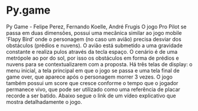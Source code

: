 # Py.game
Py Game - Felipe Perez, Fernando Koelle, André Frugis
O jogo Pro Pilot se passa em duas dimensões, possui uma mecânica similar ao jogo mobile 'Flapy Bird' onde o personagem (no caso um avião) precisa desviar dos obstáculos (prédios e nuvens). O avião está submetido a uma gravidade constante e realiza pulos através da tecla espaço. O cenário é de uma metrópole ao por do sol, por isso os obstáculos em forma de prédios e nuvens para se contextualizarem com a proposta. Há três telas de display: o menu inicial, a tela principal em que o jogo se passa e uma tela final de game over, que aparece após o personagem morrer 3 vezes. O jogo também possui um score que cresce conforme o tempo que o jogador permanece vivo, que pode ser utilizado como uma referência de placar recorde a ser batido.
Abaixo segue o link de um vídeo explicativo que mostra detalhadamente o jogo.

